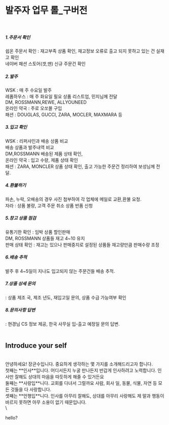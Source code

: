 ﻿<h1> 발주자 업무 롤_구버전 </h1><br>

<h5>1.주문서 확인<br></h5>
  쉽온 주문서 확인 : 재고부족 상품 확인, 재고정보 오류로 출고 되지 못하고 있는 건 실재고 확인<br>
  네이버 패션 스토어(겟,맨) 신규 주문건 확인<br>
<h5>2.발주<br></h5>
  WSK : 매 주 수요일 발주<br> 
  레폼하우스 : 매 주 화요일 필요 상품 리스트업, 민지님께 전달<br>
  DM, ROSSMANN,REWE, ALLYOUNEED<br>
  온라인 약국 : 주로 오쏘몰 구입<br>
  패션 : DOUGLAS, GUCCI, ZARA, MOCLER, MAXMARA 등<br>
<h5>3.입고 확인<br></h5>
  WSK :  리퍼샤인과 배송 상품 비교<br> 
           배송 상품과 발주내역 비교<br>
  DM,ROSSMANN 배송된 제품 상태 확인,<br>
  온라인 약국 : 입고 수량, 제품 상태 확인<br>
  패션 : ZARA, MONCLER 상품 상태 확인, 출고 가능한 주문건 정리하여 보성님께 전달.<br>
<h5>4.환불하기<br></h5>
  파손, 누락, 오배송의 경우 사진 첨부하여 각 업체에 메일로 교환,환불 요청.<br>
  자라 : 상품 불량, 고객 주문 취소 상품  반품 신청<br>
<h5>5.창고 상품 점검<br></h5>
  유통기한 확인 : 임박 상품 할인판매<br>
  DM, ROSSMANN 상품들 재고 4~10 유지<br>
  판매 상태 확인 : 재고는 있으나 판매중지로 설정된 상품들 재고량만큼 판매수량 조정<br>
<h5>6.배송 추적<br></h5>
  발주 후 4~5일이 지나도 입고되지 않는 주문건들 배송 추적.<br>
<h5>7.상품 상세 문의</h5> : 상품 제조 국, 제조 년도, 재입고일 문의, 상품 수급 가능여부 확인<br></h5>
<h5>8.문의사항 답변</h5> : 현경님 CS 정보 제공, 한국 사무실 입-출고 예정일 문의 답변.<br>
<Br>
<H2> Introduce your self </H2> <br>
안녕하세요! 장균수입니다. 중요하게 생각하는 몇 가지를 소개해드리고자 합니다.<br>
첫째는 **인사**입니다. 어디서든지 누굴 만나든지 반갑게 인사하려고 노력합니다. 인사만 잘해도 상대의 마음을 따듯하게 해줄 수 있거든요<br> 
둘째는 **사랑입**니다. 교회를 다녀서 그럴까요 사람, 회사 일, 동물, 식물, 자연 등 모든 것들을 다 사랑합니다.<br>
셋째는 **언행입**니다. 인사를 아무리 잘해도, 상대를 아무리 사랑해도 제 말과 행동이 바르지 못하면 아무 소용이 없기 때문입니다.<br>
\

hello?


